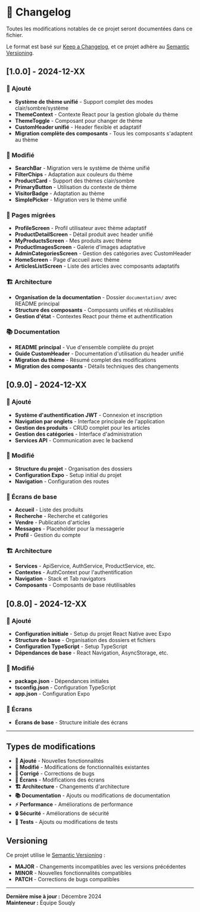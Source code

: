 # 📝 Changelog

Toutes les modifications notables de ce projet seront documentées dans ce fichier.

Le format est basé sur [Keep a Changelog](https://keepachangelog.com/fr/1.0.0/),
et ce projet adhère au [Semantic Versioning](https://semver.org/lang/fr/).

## [1.0.0] - 2024-12-XX

### 🎨 Ajouté
- **Système de thème unifié** - Support complet des modes clair/sombre/système
- **ThemeContext** - Contexte React pour la gestion globale du thème
- **ThemeToggle** - Composant pour changer de thème
- **CustomHeader unifié** - Header flexible et adaptatif
- **Migration complète des composants** - Tous les composants s'adaptent au thème

### 🔧 Modifié
- **SearchBar** - Migration vers le système de thème unifié
- **FilterChips** - Adaptation aux couleurs du thème
- **ProductCard** - Support des thèmes clair/sombre
- **PrimaryButton** - Utilisation du contexte de thème
- **VisitorBadge** - Adaptation au thème
- **SimplePicker** - Migration vers le thème unifié

### 📱 Pages migrées
- **ProfileScreen** - Profil utilisateur avec thème adaptatif
- **ProductDetailScreen** - Détail produit avec header unifié
- **MyProductsScreen** - Mes produits avec thème
- **ProductImagesScreen** - Galerie d'images adaptative
- **AdminCategoriesScreen** - Gestion des catégories avec CustomHeader
- **HomeScreen** - Page d'accueil avec thème
- **ArticlesListScreen** - Liste des articles avec composants adaptatifs

### 🏗️ Architecture
- **Organisation de la documentation** - Dossier `documentation/` avec README principal
- **Structure des composants** - Composants unifiés et réutilisables
- **Gestion d'état** - Contextes React pour thème et authentification

### 📚 Documentation
- **README principal** - Vue d'ensemble complète du projet
- **Guide CustomHeader** - Documentation d'utilisation du header unifié
- **Migration du thème** - Résumé complet des modifications
- **Migration des composants** - Détails techniques des changements

## [0.9.0] - 2024-12-XX

### 🎨 Ajouté
- **Système d'authentification JWT** - Connexion et inscription
- **Navigation par onglets** - Interface principale de l'application
- **Gestion des produits** - CRUD complet pour les articles
- **Gestion des catégories** - Interface d'administration
- **Services API** - Communication avec le backend

### 🔧 Modifié
- **Structure du projet** - Organisation des dossiers
- **Configuration Expo** - Setup initial du projet
- **Navigation** - Configuration des routes

### 📱 Écrans de base
- **Accueil** - Liste des produits
- **Recherche** - Recherche et catégories
- **Vendre** - Publication d'articles
- **Messages** - Placeholder pour la messagerie
- **Profil** - Gestion du compte

### 🏗️ Architecture
- **Services** - ApiService, AuthService, ProductService, etc.
- **Contextes** - AuthContext pour l'authentification
- **Navigation** - Stack et Tab navigators
- **Composants** - Composants de base réutilisables

## [0.8.0] - 2024-12-XX

### 🎨 Ajouté
- **Configuration initiale** - Setup du projet React Native avec Expo
- **Structure de base** - Organisation des dossiers et fichiers
- **Configuration TypeScript** - Setup TypeScript
- **Dépendances de base** - React Navigation, AsyncStorage, etc.

### 🔧 Modifié
- **package.json** - Dépendances initiales
- **tsconfig.json** - Configuration TypeScript
- **app.json** - Configuration Expo

### 📱 Écrans
- **Écrans de base** - Structure initiale des écrans

---

## Types de modifications

- **🎨 Ajouté** - Nouvelles fonctionnalités
- **🔧 Modifié** - Modifications de fonctionnalités existantes
- **🐛 Corrigé** - Corrections de bugs
- **📱 Écrans** - Modifications des écrans
- **🏗️ Architecture** - Changements d'architecture
- **📚 Documentation** - Ajouts ou modifications de documentation
- **⚡ Performance** - Améliorations de performance
- **🔒 Sécurité** - Améliorations de sécurité
- **🧪 Tests** - Ajouts ou modifications de tests

## Versioning

Ce projet utilise le [Semantic Versioning](https://semver.org/lang/fr/) :

- **MAJOR** - Changements incompatibles avec les versions précédentes
- **MINOR** - Nouvelles fonctionnalités compatibles
- **PATCH** - Corrections de bugs compatibles

---

**Dernière mise à jour :** Décembre 2024  
**Mainteneur :** Équipe Souqly 